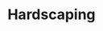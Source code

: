 ---
title: "Hardscaping"
pageTitle: "Custom Hardscapes"
icon: "/images/service-icons/service-icon_hardscaping.svg"
description: "Enhance your yard with expertly crafted hardscaping. From patios to retaining walls, we build durable and stylish features."
btntxt: "More About Hardscapes"
about: "Hardscaping is the foundation of a stunning and functional outdoor space. At Los Alamos Landscaping & More, we specialize in designing and building durable, stylish hardscape features that enhance both the beauty and usability of your yard. From elegant patios and walkways to sturdy retaining walls and decorative stonework, our expert craftsmanship ensures every detail is built to last. Whether you’re looking to create a focal point or solve practical challenges like erosion control, our hardscaping solutions are tailored to fit your needs and New Mexico’s unique environment. Let us help you add structure, style, and lasting value to your outdoor space."
image: "/images/uploads/hardscape_main-img.webp"
alt: "A modern outdoor space featuring a curved stamped concrete walkway, a fire pit, and a wooden privacy fence, surrounded by natural landscaping with tall pine trees."
imageTwo: "/images/uploads/hardscape_imgTwo.webp"
altTwo: "A beautifully constructed retaining wall with staggered block design, built to create an elevated garden space with stone steps leading up to a wooded backyard."
gallery:
  - image: "/images/uploads/hardscape_img-1.webp"
    alt: "A landscaped backyard with tiered retaining walls made of stacked stone, decorative mulch, and young trees, creating a visually appealing outdoor space."
  - image: "/images/uploads/hardscape_img-2.webp"
    alt: "A circular stone fire pit set in a gravel patio with large flagstone pavers, providing a cozy outdoor gathering space."
  - image: "/images/uploads/hardscape_img-3.webp"
    alt: "A long, sloping driveway made of stamped concrete with a modern geometric pattern leading up to a contemporary glass-fronted home, set against a desert mountain backdrop."
  - image: "/images/uploads/hardscape_img-4.webp"
    alt: "A well-structured backyard featuring a curved retaining wall, gravel ground cover, and desert-friendly plants, enhancing curb appeal in a suburban setting."
  - image: "/images/uploads/hardscape_img-5.webp"
    alt: "A backyard with multi-level hardscaping, including stone retaining walls and concrete steps, blending into the natural surroundings with lush greenery."
  - image: "/images/uploads/hardscape_img-6.webp"
    alt: "A rustic landscape design featuring a flagstone pathway, a tiered stone fire pit, and a gravel seating area in front of an adobe-style home."
---